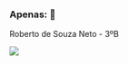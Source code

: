 ### Apenas: 👋

Roberto de Souza Neto - 3ºB

![](https://media1.tenor.com/m/daxNnlh9q3AAAAAC/king-king-baldwin.gif)
